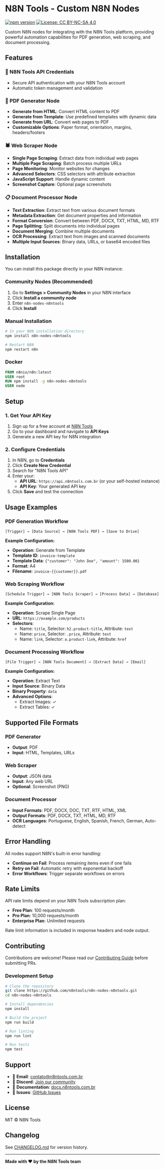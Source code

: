 # N8N Tools - Custom N8N Nodes

[![npm version](https://badge.fury.io/js/n8n-nodes-n8ntools.svg)](https://badge.fury.io/js/n8n-nodes-n8ntools)
[![License: CC BY-NC-SA 4.0](https://img.shields.io/badge/License-CC%20BY--NC--SA%204.0-lightgrey.svg)](https://creativecommons.org/licenses/by-nc-sa/4.0/)

Custom N8N nodes for integrating with the N8N Tools platform, providing powerful automation capabilities for PDF generation, web scraping, and document processing.

## Features

### 🔐 N8N Tools API Credentials
- Secure API authentication with your N8N Tools account
- Automatic token management and validation

### 📄 PDF Generator Node
- **Generate from HTML**: Convert HTML content to PDF
- **Generate from Template**: Use predefined templates with dynamic data
- **Generate from URL**: Convert web pages to PDF
- **Customizable Options**: Paper format, orientation, margins, headers/footers

### 🕷️ Web Scraper Node
- **Single Page Scraping**: Extract data from individual web pages
- **Multiple Page Scraping**: Batch process multiple URLs
- **Page Monitoring**: Monitor websites for changes
- **Advanced Selectors**: CSS selectors with attribute extraction
- **JavaScript Support**: Handle dynamic content
- **Screenshot Capture**: Optional page screenshots

### 📋 Document Processor Node
- **Text Extraction**: Extract text from various document formats
- **Metadata Extraction**: Get document properties and information
- **Format Conversion**: Convert between PDF, DOCX, TXT, HTML, MD, RTF
- **Page Splitting**: Split documents into individual pages
- **Document Merging**: Combine multiple documents
- **OCR Processing**: Extract text from images and scanned documents
- **Multiple Input Sources**: Binary data, URLs, or base64 encoded files

## Installation

You can install this package directly in your N8N instance:

### Community Nodes (Recommended)

1. Go to **Settings > Community Nodes** in your N8N interface
2. Click **Install a community node**
3. Enter `n8n-nodes-n8ntools`
4. Click **Install**

### Manual Installation

```bash
# In your N8N installation directory
npm install n8n-nodes-n8ntools

# Restart N8N
npm restart n8n
```

### Docker

```dockerfile
FROM n8nio/n8n:latest
USER root
RUN npm install -g n8n-nodes-n8ntools
USER node
```

## Setup

### 1. Get Your API Key

1. Sign up for a free account at [N8N Tools](https://n8ntools.com.br)
2. Go to your dashboard and navigate to **API Keys**
3. Generate a new API key for N8N integration

### 2. Configure Credentials

1. In N8N, go to **Credentials**
2. Click **Create New Credential**
3. Search for "N8N Tools API"
4. Enter your:
   - **API URL**: `https://api.n8ntools.com.br` (or your self-hosted instance)
   - **API Key**: Your generated API key
5. Click **Save** and test the connection

## Usage Examples

### PDF Generation Workflow

```
[Trigger] → [Data Source] → [N8N Tools PDF] → [Save to Drive]
```

**Example Configuration:**
- **Operation**: Generate from Template
- **Template ID**: `invoice-template`
- **Template Data**: `{"customer": "John Doe", "amount": 1500.00}`
- **Format**: A4
- **Filename**: `invoice-{{customer}}.pdf`

### Web Scraping Workflow

```
[Schedule Trigger] → [N8N Tools Scraper] → [Process Data] → [Database]
```

**Example Configuration:**
- **Operation**: Scrape Single Page
- **URL**: `https://example.com/products`
- **Selectors**:
  - Name: `title`, Selector: `h2.product-title`, Attribute: `text`
  - Name: `price`, Selector: `.price`, Attribute: `text`
  - Name: `link`, Selector: `a.product-link`, Attribute: `href`

### Document Processing Workflow

```
[File Trigger] → [N8N Tools Document] → [Extract Data] → [Email]
```

**Example Configuration:**
- **Operation**: Extract Text
- **Input Source**: Binary Data
- **Binary Property**: `data`
- **Advanced Options**:
  - Extract Images: ✓
  - Extract Tables: ✓

## Supported File Formats

### PDF Generator
- **Output**: PDF
- **Input**: HTML, Templates, URLs

### Web Scraper
- **Output**: JSON data
- **Input**: Any web URL
- **Optional**: Screenshot (PNG)

### Document Processor
- **Input Formats**: PDF, DOCX, DOC, TXT, RTF, HTML, XML
- **Output Formats**: PDF, DOCX, TXT, HTML, MD, RTF
- **OCR Languages**: Portuguese, English, Spanish, French, German, Auto-detect

## Error Handling

All nodes support N8N's built-in error handling:

- **Continue on Fail**: Process remaining items even if one fails
- **Retry on Fail**: Automatic retry with exponential backoff
- **Error Workflows**: Trigger separate workflows on errors

## Rate Limits

API rate limits depend on your N8N Tools subscription plan:

- **Free Plan**: 100 requests/month
- **Pro Plan**: 10,000 requests/month
- **Enterprise Plan**: Unlimited requests

Rate limit information is included in response headers and node output.

## Contributing

Contributions are welcome! Please read our [Contributing Guide](CONTRIBUTING.md) before submitting PRs.

### Development Setup

```bash
# Clone the repository
git clone https://github.com/n8ntools/n8n-nodes-n8ntools.git
cd n8n-nodes-n8ntools

# Install dependencies
npm install

# Build the project
npm run build

# Run linting
npm run lint

# Run tests
npm test
```

## Support

- 📧 **Email**: contato@n8ntools.com.br
- 💬 **Discord**: [Join our community](https://discord.gg/n8ntools)
- 📖 **Documentation**: [docs.n8ntools.com.br](https://docs.n8ntools.com.br)
- 🐛 **Issues**: [GitHub Issues](https://github.com/n8ntools/n8n-nodes-n8ntools/issues)

## License

MIT © N8N Tools

## Changelog

See [CHANGELOG.md](CHANGELOG.md) for version history.

---

**Made with ❤️ by the N8N Tools team**
